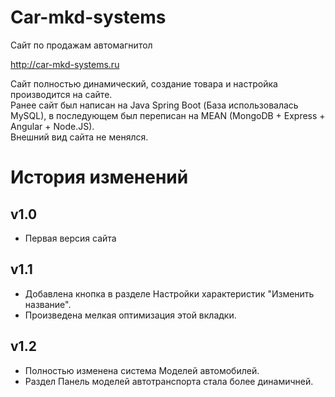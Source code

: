 # Car-mkd-systems

Сайт по продажам автомагнитол

http://car-mkd-systems.ru

Сайт полностью динамический, создание товара и настройка производится на сайте.\
Ранее сайт был написан на Java Spring Boot (База использовалась MySQL), в последующем был переписан на MEAN (MongoDB + Express + Angular + Node.JS).\
Внешний вид сайта не менялся.

# История изменений

## v1.0
- Первая версия сайта

## v1.1
- Добавлена кнопка в разделе Настройки характеристик "Изменить название".
- Произведена мелкая оптимизация этой вкладки.

## v1.2
- Полностью изменена система Моделей автомобилей.
- Раздел Панель моделей автотранспорта стала более динамичней.
